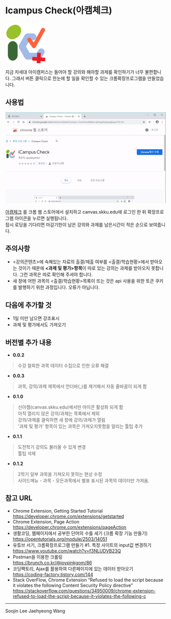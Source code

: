 # Icampus Check(아캠체크)

<img src="https://raw.githubusercontent.com/ductility/iCampusCheck/master/icon.png">

지금 차세대 아이캠퍼스는 들어야 할 강의와 해야할 과제를 확인하기가 너무 불편합니다.
그래서 버튼 클릭으로 한눈에 할 일을 확인할 수 있는 크롬확장프로그램을 만들었습니다.

## 사용법
<img src="https://raw.githubusercontent.com/ductility/images/master/iCampusCheck(0.1.0).gif">

[아캠체크](https://chrome.google.com/webstore/detail/icampus-check/hackfjdbiccajlckgjnkejepipjjbepm?hl=ko) 를 크롬 웹 스토어에서 설치하고 canvas.skku.edu에 로그인 한 뒤 확장프로그램 아이콘을 누르면 실행됩니다.   
잠시 로딩을 기다리면 마감기한이 남은 강의와 과제를 남은시간이 적은 순으로 보여줍니다.

## 주의사항
* <강의콘텐츠>에 속해있는 자료의 출결/제출 여부를 <출결/학습현황>에서 받아오는 것이기 때문에 **<과제 및 평가>항목**이 따로 있는 강의는 과제를 받아오지 못합니다. 그런 과목은 따로 확인해 주셔야 합니다.
* 새 창에 어떤 과목의 <출결/학습현황>목록이 뜨는 것은 api 사용을 위한 토큰 쿠키를 발행하기 위한 과정입니다. 오류가 아닙니다.

## 다음에 추가할 것
* 1일 미만 남으면 강조표시
* 과제 및 평가에서도 가져오기

## 버전별 추가 내용
* **0.0.2**
>수강 철회한 과목 데이터 수집으로 인한 오류 해결
* **0.0.3**
>과목, 강의/과제 제목에서 언더바(_)를 제거해서 자동 줄바꿈이 되게 함
* **0.1.0** 
>신아캠(canvas.skku.edu)에서만 아이콘 활성화 되게 함   
아직 열리지 않은 강의/과제는 목록에서 제외   
강의/과제를 클릭하면 새 창에 강의/과제가 열림   
'과제 및 평가' 항목이 있는 과목은 가져오지못함을 알리는 툴팁 추가
* **0.1.1** 
>도전학기 강의도 불러올 수 있게 변경   
툴팁 삭제
* **0.1.2**
>2학기 일부 과목을 가져오지 못하는 현상 수정   
사이드메뉴 - 과목 - 모든과목에서 별표 표시된 과목의 데이터만 가져옴.

## 참고 URL
* Chrome Extension, Getting Started Tutorial   
https://developer.chrome.com/extensions/getstarted
* Chrome Extension, Page Action
https://developer.chrome.com/extensions/pageAction
* 생활코딩, 웹페이지에서 공부한 단어의 수를 세기 (크롬 확장 기능 만들기)   
https://opentutorials.org/module/2503/14051
* 유튜브 서기, 크롬확장프로그램 만들기 #1. 특정 사이트의 input값 변경하기   
https://www.youtube.com/watch?v=f3NLUDVB23Q
* Postman을 이용한 크롤링   
https://brunch.co.kr/@joypinkgom/86
* 코딩팩토리, Ajax를 활용하여 다른페이지에 있는 데이터 받아오기   
https://coding-factory.tistory.com/144
* Stack OverFlow, Chrome Extension “Refused to load the script because it violates the following Content Security Policy directive”   
https://stackoverflow.com/questions/34950009/chrome-extension-refused-to-load-the-script-because-it-violates-the-following-c

---- 
Soojin Lee
Jaehyeong Wang
